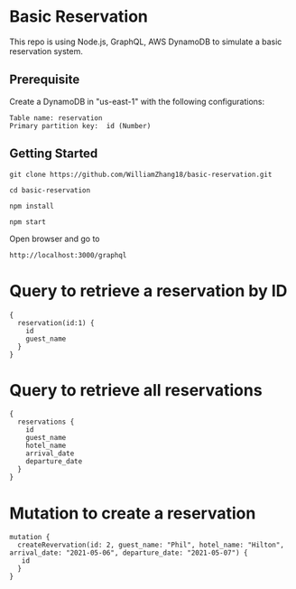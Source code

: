 # Basic Reservation
This repo is using Node.js, GraphQL, AWS DynamoDB to simulate a basic reservation system.

## Prerequisite
Create a DynamoDB in "us-east-1" with the following configurations:
```
Table name:	reservation
Primary partition key:	id (Number)
```

## Getting Started
`git clone https://github.com/WilliamZhang18/basic-reservation.git`

`cd basic-reservation`

`npm install`

`npm start`

Open browser and go to

`http://localhost:3000/graphql`


# Query to retrieve a reservation by ID
```
{
  reservation(id:1) {
    id
    guest_name
  }
}
```

# Query to retrieve all reservations
```
{
  reservations {
    id
    guest_name
    hotel_name
    arrival_date
    departure_date
  }
}
```

# Mutation to create a reservation
```
mutation {
  createRevervation(id: 2, guest_name: "Phil", hotel_name: "Hilton", arrival_date: "2021-05-06", departure_date: "2021-05-07") {
   id
  }
}
```
